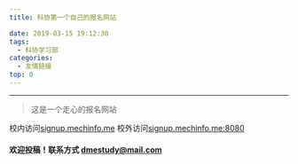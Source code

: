 ```yaml
---
title: 科协第一个自己的报名网站

date: 2019-03-15 19:12:30
tags:
  - 科协学习部
categories:
  - 友情链接
top: 0
---
```


***

> 这是一个走心的报名网站
<!-- more -->

校内访问[signup.mechinfo.me](http://signup.mechinfo.me)
校外访问[signup.mechinfo.me:8080](http://signup.mechinfo.me:8080)

#### 欢迎投稿！联系方式 dmestudy@mail.com 
